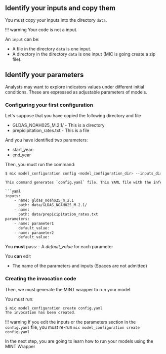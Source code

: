 ## Identify your inputs and copy them

You must copy your inputs into the directory `data`.

!!! warning
    Your code is not a input.

An `input` can be:

- A file in the directory `data` is one input.
- A directory in the directory `data` is one input (MIC is going create a zip file).

## Identify your parameters

Analysts may want to explore indicators values under different initial conditions. These are expressed as adjustable parameters of models.


### Configuring your first configuration

Let's suppose that you have copied the following directory and file

- GLDAS_NOAH025_M.2.1/  - This is a directory
- prepicipitation_rates.txt - This is a file

And you have identified two parameters:
- start_year: 
- end_year


Then, you must run the command:

```bash
$ mic model_configuration config <model_configuration_dir> --inputs_dir data/ --number-parameters 2

This command generates `config.yaml` file. This YAML file with the information about your model configuration

```yaml
inputs:
    - name: gldas_noaho25_m.2.1
      path: data/GLDAS_NOAH025_M.2.1/
    - name:  
      path: data/prepicipitation_rates.txt
parameters:
    - name: parameter1
      default_value: 
    - name: parameter2
      default_value: 
```

You **must** pass:
    - A *default_value* for each parameter

You **can** edit 
  - The name of the parameters and inputs (Spaces are not admitted)

### Creating the invocation code

Then, we must generate the MINT wrapper to run your model

You must run:

```bash
$ mic model_configuration create config.yaml
The invocation has been created.
```

!!! warning
    If you edit the inputs or the parameters section in the `config.yaml` file, you must re-run `mic model_configuration create config.yaml`


In the next step, you are going to learn how to run your models using the MINT Wrapper
